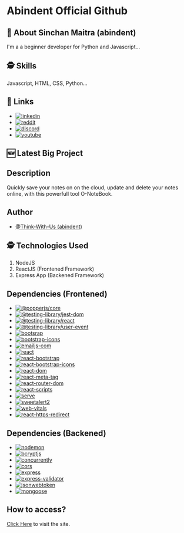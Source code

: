 # Abindent Official Github


## 🚀 About Sinchan Maitra (abindent)
I'm a a beginner developer for Python and Javascript...

## 🕵️‍ Skills
Javascript, HTML, CSS, Python...

## 🔗 Links

- [![linkedin](https://img.shields.io/badge/linkedin-0A66C2?style=for-the-badge&logo=linkedin&logoColor=white)](https://www.linkedin.com/in/sinchan-maitra-22a303217/)
- [![reddit](https://img.shields.io/reddit/subreddit-subscribers/Abindent?style=for-the-badge&logo=reddit)](https://reddit.com/r/Abindent)
- [![discord](https://img.shields.io/discord/843750265554206740?style=for-the-badge&logo=discord)](https://discord.io/OpenSourceGames) 
- [![youtube](https://img.shields.io/youtube/channel/subscribers/UCYCtnmYa44736S7GbfnbYoQ?style=for-the-badge&logo=youtube)](https://tiny.cc/DiscoHuge-YT)

## 🆕 Latest Big Project 

## Description
Quickly save your  notes on on the  cloud,  update and  delete your notes online, with this powerfull tool O-NoteBook.

## Author

- [@Think-With-Us (abindent)](https://www.github.com/abindent)

## 🕵️‍ Technologies Used
1. NodeJS
2. ReactJS (Frontened Framework)
3. Express App (Backened Framework)
  
## Dependencies (Frontened)
- [![@popperjs/core](https://img.shields.io/badge/@popperjs/core-2.11.0-green?style=for-the-badge&logo=npm)](https://www.npmjs.com/package/@popperjs/core)
- [![@testing-library/jest-dom](https://img.shields.io/badge/testing--library%2Fjest--dom-5.11.4-green?style=for-the-badge&logo=npm)](https://www.npmjs.com/package/@testing-library/jest-dom)
- [![@testing-library/react](https://img.shields.io/badge/testing--library%2Freact-11.1.0-green?style=for-the-badge&logo=npm)](https://www.npmjs.com/package/@testing-library/react)
- [![@testing-library/user-event](https://img.shields.io/badge/testing--library%2Fuser--event-12.1.10-green?style=for-the-badge&logo=npm)](https://www.npmjs.com/package/@testing-library/user-event)
- [![bootsrap](https://img.shields.io/badge/bootstrap-3.0.0-brightgreen?style=for-the-badge&logo=npm)](https://www.npmjs.com/package/bootstrap)
- [![bootstrap-icons](https://img.shields.io/badge/bootstrap--icons-1.7.2-brightgreen?style=for-the-badge&logo=npm)](https://www.npmjs.com/package/bootstrap-icons)
- [![emailjs-com](https://img.shields.io/badge/emailjs--com-3.2.0-brightgreen?style=for-the-badge&logo=npm)](https://www.npmjs.com/package/emailjs-com)
- [![react](https://img.shields.io/badge/react-17.0.2-green?style=for-the-badge&logo=npm)](https://www.npmjs.com/package/react)
- [![react-bootstrap](https://img.shields.io/badge/react--bootstrap-2.0.3-green?style=for-the-badge&logo=npm)](https://www.npmjs.com/package/react-bootstrap)
- [![react-bootstrap-icons](https://img.shields.io/badge/react--bootstrap--icons-1.6.1-green?style=for-the-badge&logo=npm)](https://www.npmjs.com/package/react-bootstrap-icons)
- [![react-dom](https://img.shields.io/badge/react--dom-17.0.2-green?style=for-the-badge&logo=npm)](https://www.npmjs.com/package/react-dom)
- [![react-meta-tag](https://img.shields.io/badge/react--meta--tag-1.0.1-green?style=for-the-badge&logo=npm)](https://www.npmjs.com/package/react-meta-tag)
- [![react-router-dom](https://img.shields.io/badge/react--router--dom-5.2.0-green?style=for-the-badge&logo=npm)](https://www.npmjs.com/package/react-router-dom)
- [![react-scripts](https://img.shields.io/badge/react--scripts-4.0.3-green?style=for-the-badge&logo=npm)](https://www.npmjs.com/package/react-scripts)
- [![serve](https://img.shields.io/badge/serve-13.0.2-green?style=for-the-badge&logo=npm)](https://www.npmjs.com/package/serve)
- [![sweetalert2](https://img.shields.io/badge/sweetalert2-11.3.0-green?style=for-the-badge&logo=npm)](https://www.npmjs.com/package/sweetalert2)
- [![web-vitals](https://img.shields.io/badge/web--vitals-1.0.1-green?style=for-the-badge&logo=npm)](https://www.npmjs.com/package/web-vital)
- [![react-https-redirect](https://img.shields.io/badge/react--https--redirect-1.1.0-green?style=for-the-badge&logo=npm)](https://www.npmjs.com/package/react-https-redirect)

## Dependencies (Backened)
- [![nodemon](https://img.shields.io/badge/nodemon-2.0.15-green?style=for-the-badge&logo=npm)](https://www.npmjs.com/package/nodemon)
- [![bcryptjs](https://img.shields.io/badge/bcryptjs-2.4.3-green?style=for-the-badge&logo=npm)](https://www.npmjs.com/package/bcryptjs)
- [![concurrently](https://img.shields.io/badge/concurrently-6.4.0-green?style=for-the-badge&logo=npm)](https://www.npmjs.com/package/concurrently)
- [![cors](https://img.shields.io/badge/cors-6.4.0-green?style=for-the-badge&logo=npm)](https://www.npmjs.com/package/cors)
- [![express](https://img.shields.io/badge/express-4.17.1-green?style=for-the-badge&logo=npm)](https://www.npmjs.com/package/express)
- [![express-validator](https://img.shields.io/badge/express--validator-6.13.0-green?style=for-the-badge&logo=npm)](https://www.npmjs.com/package/express-validator)
- [![jsonwebtoken](https://img.shields.io/badge/jsonwebtoken-8.5.1-green?style=for-the-badge&logo=npm)](https://www.npmjs.com/package/jsonwebtoken)
- [![mongoose](https://img.shields.io/badge/mongoose-6.1.1-green?style=for-the-badge&logo=npm)](https://www.npmjs.com/package/mongoose) 

## How to access?
[Click Here](https://onotebook.herokuapp.com/) to visit the site.

